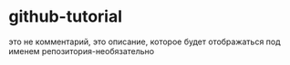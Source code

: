 # github-tutorial
это не комментарий, это описание, которое будет отображаться под именем репозитория-необязательно 
